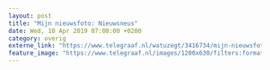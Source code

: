 ```yaml
---
layout: post
title: "Mijn nieuwsfoto: Nieuwsneus"
date: Wed, 10 Apr 2019 07:00:00 +0200
category: overig
externe_link: "https://www.telegraaf.nl/watuzegt/3416734/mijn-nieuwsfoto-nieuwsneus"
feature_image: "https://www.telegraaf.nl/images/1200x630/filters:format(jpeg):quality(80)/cdn-kiosk-api.telegraaf.nl/ebdaa87c-5ab5-11e9-b1b4-0255c322e81b.jpg"
---
```



